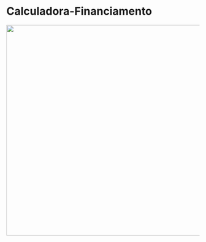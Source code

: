 # Calculadora-Financiamento
<a href="https://davi-mesquita.github.io/Calculadora-Financiamento/"><img src="https://user-images.githubusercontent.com/77731429/141510607-9b360284-686d-47e7-8cdd-4148613557f3.png" style=" width:550px"></a>


